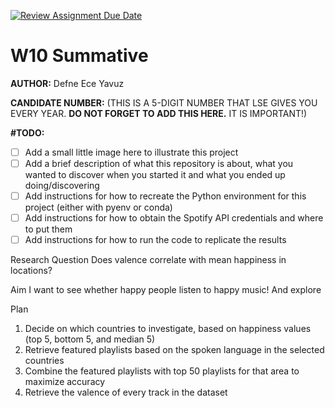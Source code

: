[![Review Assignment Due Date](https://classroom.github.com/assets/deadline-readme-button-22041afd0340ce965d47ae6ef1cefeee28c7c493a6346c4f15d667ab976d596c.svg)](https://classroom.github.com/a/bt9dKHiK)
# W10 Summative

**AUTHOR:** Defne Ece Yavuz

**CANDIDATE NUMBER:** (THIS IS A 5-DIGIT NUMBER THAT LSE GIVES YOU EVERY YEAR. **DO NOT FORGET TO ADD THIS HERE.** IT IS IMPORTANT!)

**\#TODO:**

- [ ] Add a small little image here to illustrate this project
- [ ] Add a brief description of what this repository is about, what you wanted to discover when you started it and what you ended up doing/discovering
- [ ] Add instructions for how to recreate the Python environment for this project (either with pyenv or conda)
- [ ] Add instructions for how to obtain the Spotify API credentials and where to put them
- [ ] Add instructions for how to run the code to replicate the results

Research Question
Does valence correlate with mean happiness in locations?

Aim
I want to see whether happy people listen to happy music! And explore 


Plan
1) Decide on which countries to investigate, based on happiness values (top 5, bottom 5, and median 5)
2) Retrieve featured playlists based on the spoken language in the selected countries
3) Combine the featured playlists with top 50 playlists for that area to maximize accuracy
4) Retrieve the valence of every track in the dataset


